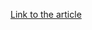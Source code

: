 [Link to the article](https://incibe-cert.es/blog/ransomware-netwalker-analisis-y-medidas-preventivas)
